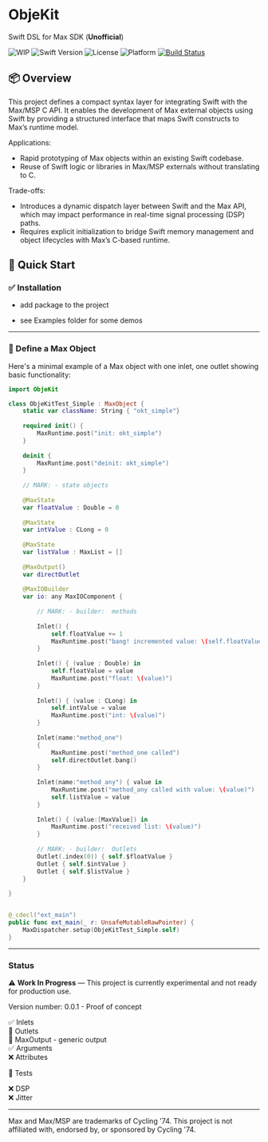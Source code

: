# ObjeKit

Swift DSL for Max SDK (**Unofficial**)

![WIP](https://img.shields.io/badge/status-WIP-yellow.svg)
![Swift Version](https://img.shields.io/badge/swift-5.9-orange.svg)
![License](https://img.shields.io/badge/license-MIT-blue.svg)
![Platform](https://img.shields.io/badge/platform-macOS%2011%2B-lightgrey.svg)
[![Build Status](https://github.com/njazz/ObjeKit/actions/workflows/build.yml/badge.svg)](https://github.com/njazz/ObjeKit/actions/workflows/swift.yml/badge.svg)

## 📦 Overview

This project defines a compact syntax layer for integrating Swift with the Max/MSP C API. It enables the development of Max external objects using Swift by providing a structured interface that maps Swift constructs to Max’s runtime model.

Applications:

- Rapid prototyping of Max objects within an existing Swift codebase.
- Reuse of Swift logic or libraries in Max/MSP externals without translating to C.

Trade-offs:

- Introduces a dynamic dispatch layer between Swift and the Max API, which may impact performance in real-time signal processing (DSP) paths.
- Requires explicit initialization to bridge Swift memory management and object lifecycles with Max’s C-based runtime.
## 🧪 Quick Start

### ✅ Installation

- add package to the project

- see Examples folder for some demos

---

### 👾 Define a Max Object

Here's a minimal example of a Max object with one inlet, one outlet showing basic functionality:

```swift
import ObjeKit

class ObjeKitTest_Simple : MaxObject {
    static var className: String { "okt_simple"}
    
    required init() {
        MaxRuntime.post("init: okt_simple")
    }
    
    deinit {
        MaxRuntime.post("deinit: okt_simple")
    }
    
    // MARK: - state objects
    
    @MaxState
    var floatValue : Double = 0
    
    @MaxState
    var intValue : CLong = 0
    
    @MaxState
    var listValue : MaxList = []
    
    @MaxOutput()
    var directOutlet
    
    @MaxIOBuilder
    var io: any MaxIOComponent {
        
        // MARK: - builder:  methods
        
        Inlet() {
            self.floatValue += 1
            MaxRuntime.post("bang! incremented value: \(self.floatValue)")
        }
        
        Inlet() { (value : Double) in
            self.floatValue = value
            MaxRuntime.post("float: \(value)")
        }
        
        Inlet() { (value : CLong) in
            self.intValue = value
            MaxRuntime.post("int: \(value)")
        }
        
        Inlet(name:"method_one")
        {
            MaxRuntime.post("method_one called")
            self.directOutlet.bang()
        }
                
        Inlet(name:"method_any") { value in
            MaxRuntime.post("method_any called with value: \(value)")
            self.listValue = value
        }
        
        Inlet() { (value:[MaxValue]) in
            MaxRuntime.post("received list: \(value)")
        }
        
        // MARK: - builder:  Outlets
        Outlet(.index(0)) { self.$floatValue }
        Outlet { self.$intValue }
        Outlet { self.$listValue }
    }
    
}


@_cdecl("ext_main")
public func ext_main(_ r: UnsafeMutableRawPointer) {
    MaxDispatcher.setup(ObjeKitTest_Simple.self)
}
```

---

### Status

⚠️ **Work In Progress** — This project is currently experimental and not ready for production use.

Version number: 0.0.1 - Proof of concept
  
✅ Inlets  
🔄 Outlets  
🔄 MaxOutput - generic output  
✅ Arguments  
❌ Attributes  

🔄 Tests

❌ DSP  
❌ Jitter  

---


Max and Max/MSP are trademarks of Cycling '74. This project is not affiliated with, endorsed by, or sponsored by Cycling '74.
